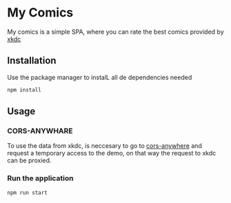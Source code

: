 # My Comics

My comics is a simple SPA, where you can rate the best comics provided by [xkdc](https://xkcd.com/json.html)

## Installation

Use the package manager  to instalL all de dependencies needed
```bash
npm install
```

## Usage

### CORS-ANYWHARE

To use the data from xkdc, is neccesary to go to [cors-anywhere](http://cors-anywhere.herokuapp.com/corsdemo) and request a temporary access to the demo, on that way the request to xkdc can be proxied.

### Run the application

```
npm run start
```
